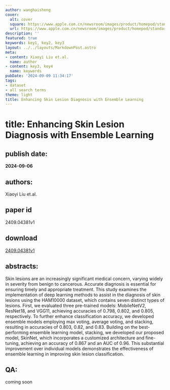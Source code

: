 ```yaml
---
author: wanghaisheng
cover:
  alt: cover
  square: https://www.apple.com.cn/newsroom/images/product/homepod/standard/Apple-HomePod-hero-230118_big.jpg.large_2x.jpg
  url: https://www.apple.com.cn/newsroom/images/product/homepod/standard/Apple-HomePod-hero-230118_big.jpg.large_2x.jpg
description: ''
featured: true
keywords: key1, key2, key3
layout: ../../layouts/MarkdownPost.astro
meta:
- content: Xiaoyi Liu et.al.
  name: author
- content: key3, key4
  name: keywords
pubDate: '2024-09-09 11:34:17'
tags:
- dataset
- all search terms
theme: light
title: Enhancing Skin Lesion Diagnosis with Ensemble Learning
---
```


# title: Enhancing Skin Lesion Diagnosis with Ensemble Learning 
## publish date: 
**2024-09-06** 
## authors: 
  Xiaoyi Liu et.al. 
## paper id
2409.04381v1
## download
[2409.04381v1](http://arxiv.org/abs/2409.04381v1)
## abstracts:
Skin lesions are an increasingly significant medical concern, varying widely in severity from benign to cancerous. Accurate diagnosis is essential for ensuring timely and appropriate treatment. This study examines the implementation of deep learning methods to assist in the diagnosis of skin lesions using the HAM10000 dataset, which contains seven distinct types of lesions. First, we evaluated three pre-trained models: MobileNetV2, ResNet18, and VGG11, achieving accuracies of 0.798, 0.802, and 0.805, respectively. To further enhance classification accuracy, we developed ensemble models employing max voting, average voting, and stacking, resulting in accuracies of 0.803, 0.82, and 0.83. Building on the best-performing ensemble learning model, stacking, we developed our proposed model, SkinNet, which incorporates a customized architecture and fine-tuning, achieving an accuracy of 0.867 and an AUC of 0.96. This substantial improvement over individual models demonstrates the effectiveness of ensemble learning in improving skin lesion classification.
## QA:
coming soon
